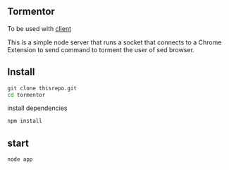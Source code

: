 ## Tormentor

To be used with [client](https://github.com/jacoblwe20/tormentor-client.git)

This is a simple node server that runs a socket that connects to a Chrome Extension to send command to torment the user of sed browser.

## Install

```bash
git clone thisrepo.git
cd tormentor
```

install dependencies

```bash
npm install
```

## start

```bash
node app
```


